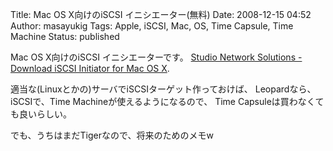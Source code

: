 Title: Mac OS X向けのiSCSI イニシエーター(無料)
Date: 2008-12-15 04:52
Author: masayukig
Tags: Apple, iSCSI, Mac, OS, Time Capsule, Time Machine
Status: published

Mac OS X向けのiSCSI イニシエーターです。
[Studio Network Solutions - Download iSCSI Initiator for Mac OS
X](http://www.studionetworksolutions.com/products/product_detail.php?pi=11).

適当な(Linuxとかの)サーバでiSCSIターゲット作っておけば、
Leopardなら、iSCSIで、Time Machineが使えるようになるので、
Time Capsuleは買わなくても良いらしい。

でも、うちはまだTigerなので、将来のためのメモw
